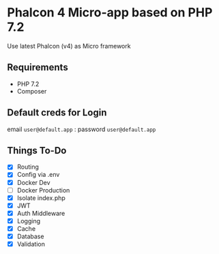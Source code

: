 # Phalcon 4 Micro-app based on PHP 7.2

Use latest Phalcon (v4) as Micro framework

## Requirements
- PHP 7.2
- Composer

## Default creds for Login
email `user@default.app` : password `user@default.app`

## Things To-Do
- [x] Routing
- [x] Config via .env
- [x] Docker Dev
- [ ] Docker Production
- [x] Isolate index.php
- [x] JWT
- [x] Auth Middleware
- [x] Logging
- [x] Cache
- [x] Database
- [x] Validation
